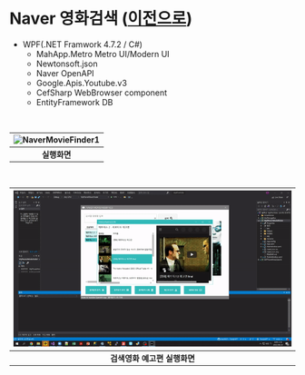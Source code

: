 
# Naver 영화검색 ([이전으로](https://github.com/Jitae9605/StudyWPF#portfoliowpf-%ED%8F%AC%ED%8A%B8%ED%8F%B4%EB%A6%AC%EC%98%A4))
- WPF(.NET Framwork 4.7.2 / C#)
  - MahApp.Metro Metro UI/Modern UI
  - Newtonsoft.json
  - Naver OpenAPI
  - Google.Apis.Youtube.v3
  - CefSharp WebBrowser component
  - EntityFramework DB

 <br>
 
 |![NaverMovieFinder1](https://github.com/Jitae9605/StudyWPF/blob/main/capture/NaverMovieFinder1%20(2).gif?raw=true)|
|:---:|
 |**실행화면**|

 <br>

 |![NaverMovieFinder2](https://github.com/Jitae9605/StudyWPF/blob/main/capture/NaverMovieFinder2%20(2).gif?raw=true)|
|:---:|
|**검색영화 예고편 실행화면**|


 


